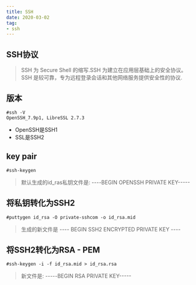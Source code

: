 ```yaml
---
title: SSH
date: 2020-03-02
tag:
- ssh
---
```

## SSH协议

> SSH 为 Secure Shell 的缩写.SSH 为建立在应用层基础上的安全协议。SSH 是较可靠，专为远程登录会话和其他网络服务提供安全性的协议.

## 版本

```shell
#ssh -V
OpenSSH_7.9p1, LibreSSL 2.7.3
```

- OpenSSH是SSH1
- SSL是SSH2

## key pair

```shell
#ssh-keygen
```

> 默认生成的id_ras私钥文件是: ----BEGIN OPENSSH PRIVATE KEY-----

## 将私钥转化为SSH2

```shell
#puttygen id_rsa -O private-sshcom -o id_rsa.mid
```

> 生成的新文件是 ---- BEGIN SSH2 ENCRYPTED PRIVATE KEY ----

## 将SSH2转化为RSA - PEM

```shell
#ssh-keygen -i -f id_rsa.mid > id_rsa.rsa
```

> 新文件是: -----BEGIN RSA PRIVATE KEY-----
